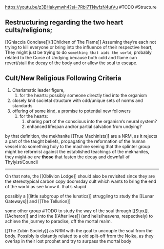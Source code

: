 https://youtu.be/z3BHakymwh4?si=7RbI7TNwfzN4utVu
#TODO #Structure 
## Restructuring regarding the two heart cults/religions;
[[Ghiaccia Conclave]]/[[Children of The Flame]]
Assuming they’re each not trying to kill everyone or bring into the influence of their respective heart,
	They might just be trying to do `something that aids the world`, probably related to the Curse of Undying because both cold and flame can revert/stall the decay of the body and or allow the soul to escape.

## Cult/New Religious Following Criteria
1. Charismatic leader figure, 
	1. for the hearts: possibly someone directly tied into the organism
2. closely knit societal structure with odd/unique sets of norms and standards
3. offering of some kind, a promise to potential new followers
	1. for the hearts:
		1. sharing part of the conscious into the organism’s neural system?
		2. enhanced lifespan and/or partial salvation from undying?

by that definition, the mekhanite [[True Machinists]] are a NRM, as it rejects a part of the taught beliefs, propagating the reformation of the human vessel into something holy to the machine
	seeing that the splinter group might be reformist against the established teachings of the mekhanites, they ~~might be~~ *are* **those** that fasten the decay and downfall of Thylyist/Council 


*** 
On that note, the [[Oblivion Lodge]] should also be revisited since they are the stereotypical carbon copy doomsday cult which wants to bring the end of the world as see know it.
	that’s stupid

possibly a [[little subgroup of the lunatics]] struggling to study the [[Lunar Gateways]] and [[The Tellurion]]

some other group #TODO to study the way of the soul through [[Styx]], [[Acheron]] and into the [[Afterlives]] (and hells/heavens, respectively) to achieve the journey to paradise, off the mortal realm.

[[The Zubin Society]] as NRM with the goal to uncouple the soul from the body.
Possibly is distantly related to a old split-off from the Nolka, as they overlap in their lost prophet and try to surpass the mortal body
